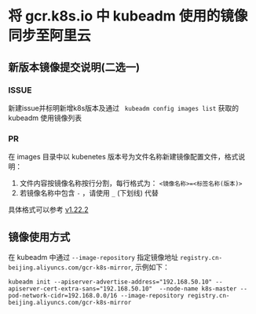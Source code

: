 # 将 gcr.k8s.io 中 kubeadm 使用的镜像同步至阿里云

## 新版本镜像提交说明(二选一)

### ISSUE

新建issue并标明新增k8s版本及通过 ` kubeadm config images list` 获取的 kubeadm 使用镜像列表

### PR 

在 images 目录中以 kubenetes 版本号为文件名称新建镜像配置文件，格式说明：
1. 文件内容按镜像名称按行分割，每行格式为： `<镜像名称>=<标签名称(版本)>`
2. 若镜像名称中包含 `-` ，请使用 `_` (下划线) 代替

具体格式可以参考 [v1.22.2](./images/v1.22.2)

## 镜像使用方式

在 kubeadm 中通过 `--image-repository` 指定镜像地址 `registry.cn-beijing.aliyuncs.com/gcr-k8s-mirror`, 示例如下：

```
kubeadm init --apiserver-advertise-address="192.168.50.10" --apiserver-cert-extra-sans="192.168.50.10"  --node-name k8s-master --pod-network-cidr=192.168.0.0/16 --image-repository registry.cn-beijing.aliyuncs.com/gcr-k8s-mirror
```